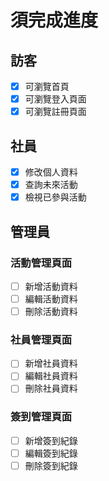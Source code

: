 # 須完成進度

## 訪客
- [x] 可瀏覽首頁
- [x] 可瀏覽登入頁面
- [x] 可瀏覽註冊頁面

## 社員
- [x] 修改個人資料
- [x] 查詢未來活動
- [x] 檢視已參與活動

## 管理員
### 活動管理頁面
- [ ] 新增活動資料
- [ ] 編輯活動資料
- [ ] 刪除活動資料 

### 社員管理頁面
- [ ] 新增社員資料
- [ ] 編輯社員資料
- [ ] 刪除社員資料 

### 簽到管理頁面
- [ ] 新增簽到紀錄
- [ ] 編輯簽到紀錄
- [ ] 刪除簽到紀錄